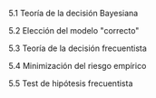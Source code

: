 
5.1 Teoría de la decisión Bayesiana

5.2 Elección del modelo "correcto"

5.3 Teoría de la decisión frecuentista

5.4 Minimización del riesgo empírico

5.5 Test de hipótesis frecuentista